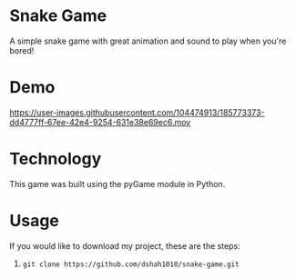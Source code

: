 # Snake Game
A simple snake game with great animation and sound to play when you're bored!

# Demo


https://user-images.githubusercontent.com/104474913/185773373-dd4777ff-67ee-42e4-9254-631e38e69ec6.mov

# Technology
This game was built using the pyGame module in Python. 

# Usage
If you would like to download my project, these are the steps:
        <ol>
        <li>
          ```
          git clone https://github.com/dshah1010/snake-game.git
          ```
       </li>
       </ol>
